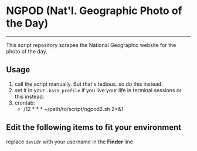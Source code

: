 # NGPOD (Nat'l. Geographic Photo of the Day)
---
This script repository scrapes the National Geographic website for the photo of the day.

## Usage

1) call the script manually. But that's tedious. so do this instead:
2) set it in your `.bash_profile` if you live your life in terminal sessions or this instead:
3) crontab:
   * /12 * * * ~/path/to/script/ngpod2.sh 2>&1

## Edit the following items to fit your environment
replace `davidr` with your username in the **Finder** line

